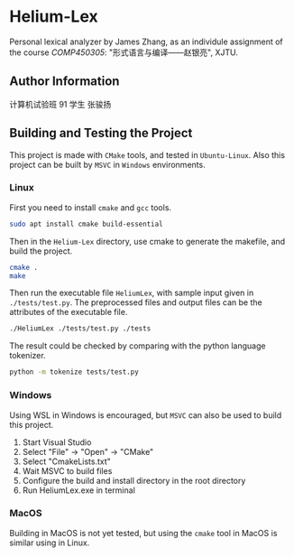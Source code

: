# Helium-Lex

 Personal lexical analyzer by James Zhang, as an individule assignment of the course *COMP450305*: "形式语言与编译——赵银亮", XJTU.



## Author Information

计算机试验班 91 学生 张骏扬



## Building and Testing the Project

This project is made with `CMake` tools, and tested in `Ubuntu-Linux`. Also this project can be built by `MSVC` in `Windows` environments.



### Linux

First you need to install `cmake` and `gcc` tools.

```bash
sudo apt install cmake build-essential
```

Then in the `Helium-Lex` directory, use cmake to generate the makefile, and build the project.

```bash
cmake .
make
```

Then run the executable file `HeliumLex`, with sample input given in `./tests/test.py`. The preprocessed files and output files can be the attributes of the executable file.

```bash
./HeliumLex ./tests/test.py ./tests
```



The result could be checked by comparing with the python language tokenizer.

```bash
python -m tokenize tests/test.py
```





### Windows

Using WSL in Windows is encouraged, but `MSVC` can also be used to build this project.

 1. Start Visual Studio
 2. Select "File" -> "Open" -> "CMake"
 3. Select "CmakeLists.txt"
 4. Wait MSVC to build files
 5. Configure the build and install directory in the root directory
 6. Run HeliumLex.exe in terminal



### MacOS

Building in MacOS is not yet tested, but using the `cmake` tool in MacOS is similar using in Linux.
